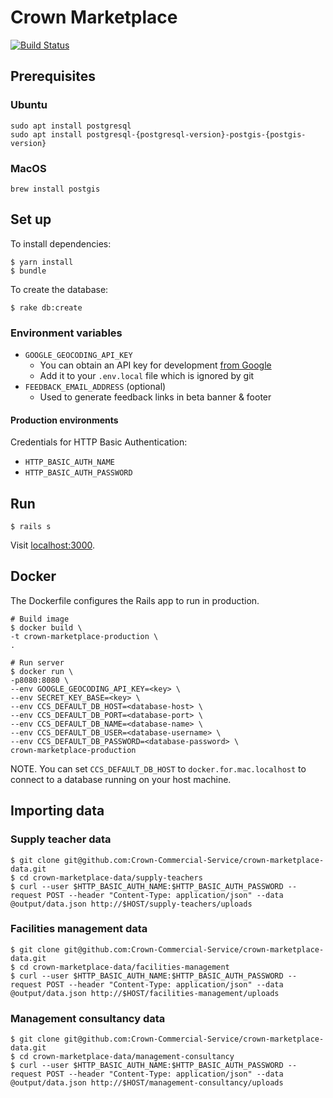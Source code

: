 # Crown Marketplace

[![Build Status](https://travis-ci.org/Crown-Commercial-Service/crown-marketplace.svg?branch=master)](https://travis-ci.org/Crown-Commercial-Service/crown-marketplace)

## Prerequisites

### Ubuntu

```
sudo apt install postgresql
sudo apt install postgresql-{postgresql-version}-postgis-{postgis-version}
```

### MacOS

```
brew install postgis
```

## Set up

To install dependencies:

    $ yarn install
    $ bundle

To create the database:

    $ rake db:create

### Environment variables

* `GOOGLE_GEOCODING_API_KEY`
  * You can obtain an API key for development [from Google][geocoding-key]
  * Add it to your `.env.local` file which is ignored by git
* `FEEDBACK_EMAIL_ADDRESS` (optional)
  * Used to generate feedback links in beta banner & footer

#### Production environments

Credentials for HTTP Basic Authentication:

* `HTTP_BASIC_AUTH_NAME`
* `HTTP_BASIC_AUTH_PASSWORD`

## Run

    $ rails s

Visit [localhost:3000](http://localhost:3000).

## Docker

The Dockerfile configures the Rails app to run in production.

    # Build image
    $ docker build \
    -t crown-marketplace-production \
    .

    # Run server
    $ docker run \
    -p8080:8080 \
    --env GOOGLE_GEOCODING_API_KEY=<key> \
    --env SECRET_KEY_BASE=<key> \
    --env CCS_DEFAULT_DB_HOST=<database-host> \
    --env CCS_DEFAULT_DB_PORT=<database-port> \
    --env CCS_DEFAULT_DB_NAME=<database-name> \
    --env CCS_DEFAULT_DB_USER=<database-username> \
    --env CCS_DEFAULT_DB_PASSWORD=<database-password> \
    crown-marketplace-production

NOTE. You can set `CCS_DEFAULT_DB_HOST` to `docker.for.mac.localhost` to connect to a database running on your host machine.

## Importing data

### Supply teacher data

```
$ git clone git@github.com:Crown-Commercial-Service/crown-marketplace-data.git
$ cd crown-marketplace-data/supply-teachers
$ curl --user $HTTP_BASIC_AUTH_NAME:$HTTP_BASIC_AUTH_PASSWORD --request POST --header "Content-Type: application/json" --data @output/data.json http://$HOST/supply-teachers/uploads
```
### Facilities management data

```
$ git clone git@github.com:Crown-Commercial-Service/crown-marketplace-data.git
$ cd crown-marketplace-data/facilities-management
$ curl --user $HTTP_BASIC_AUTH_NAME:$HTTP_BASIC_AUTH_PASSWORD --request POST --header "Content-Type: application/json" --data @output/data.json http://$HOST/facilities-management/uploads
```

### Management consultancy data

```
$ git clone git@github.com:Crown-Commercial-Service/crown-marketplace-data.git
$ cd crown-marketplace-data/management-consultancy
$ curl --user $HTTP_BASIC_AUTH_NAME:$HTTP_BASIC_AUTH_PASSWORD --request POST --header "Content-Type: application/json" --data @output/data.json http://$HOST/management-consultancy/uploads
```

[geocoding-key]: https://console.developers.google.com/flows/enableapi?apiid=geocoding_backend&keyType=SERVER_SIDE
